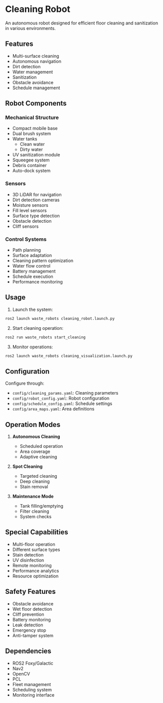 # Cleaning Robot

An autonomous robot designed for efficient floor cleaning and sanitization in various environments.

## Features

- Multi-surface cleaning
- Autonomous navigation
- Dirt detection
- Water management
- Sanitization
- Obstacle avoidance
- Schedule management

## Robot Components

### Mechanical Structure
- Compact mobile base
- Dual brush system
- Water tanks
  - Clean water
  - Dirty water
- UV sanitization module
- Squeegee system
- Debris container
- Auto-dock system

### Sensors
- 3D LiDAR for navigation
- Dirt detection cameras
- Moisture sensors
- Fill level sensors
- Surface type detection
- Obstacle detection
- Cliff sensors

### Control Systems
- Path planning
- Surface adaptation
- Cleaning pattern optimization
- Water flow control
- Battery management
- Schedule execution
- Performance monitoring

## Usage

1. Launch the system:
```bash
ros2 launch waste_robots cleaning_robot.launch.py
```

2. Start cleaning operation:
```bash
ros2 run waste_robots start_cleaning
```

3. Monitor operations:
```bash
ros2 launch waste_robots cleaning_visualization.launch.py
```

## Configuration

Configure through:
- `config/cleaning_params.yaml`: Cleaning parameters
- `config/robot_config.yaml`: Robot configuration
- `config/schedule_config.yaml`: Schedule settings
- `config/area_maps.yaml`: Area definitions

## Operation Modes

1. **Autonomous Cleaning**
   - Scheduled operation
   - Area coverage
   - Adaptive cleaning

2. **Spot Cleaning**
   - Targeted cleaning
   - Deep cleaning
   - Stain removal

3. **Maintenance Mode**
   - Tank filling/emptying
   - Filter cleaning
   - System checks

## Special Capabilities

- Multi-floor operation
- Different surface types
- Stain detection
- UV disinfection
- Remote monitoring
- Performance analytics
- Resource optimization

## Safety Features

- Obstacle avoidance
- Wet floor detection
- Cliff prevention
- Battery monitoring
- Leak detection
- Emergency stop
- Anti-tamper system

## Dependencies

- ROS2 Foxy/Galactic
- Nav2
- OpenCV
- PCL
- Fleet management
- Scheduling system
- Monitoring interface 